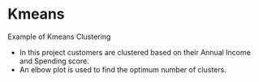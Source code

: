 # Kmeans
Example of Kmeans Clustering
* In this project customers are clustered based on their Annual Income and Spending score.
* An elbow plot is used to find the optimum number of clusters.
